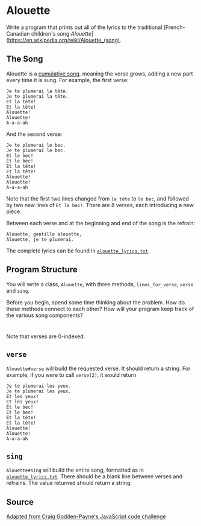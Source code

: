 # Alouette

Write a program that prints out all of the lyrics to the traditional [French-Canadian children's song _Alouette_](https://en.wikipedia.org/wiki/Alouette_(song).

## The Song

Alouette is a [cumulative song](https://en.wikipedia.org/wiki/Cumulative_song), meaning the verse grows, adding a new part every time it is sung. For example, the first verse:

```
Je te plumerai la tête.
Je te plumerai la tête.
Et la tête!
Et la tête!
Alouette!
Alouette!
A-a-a-ah
```

And the second verse:

```
Je te plumerai le bec.
Je te plumerai le bec.
Et le bec!
Et le bec!
Et la tête!
Et la tête!
Alouette!
Alouette!
A-a-a-ah
```

Note that the first two lines changed from `la tête` to `le bec`, and followed by two new lines of `Et le bec!`. There are 8 verses, each introducing a new piece.

Between each verse and at the beginning and end of the song is the refrain:

```
Alouette, gentille alouette,
Alouette, je te plumerai.
```

The complete lyrics can be found in [`alouette_lyrics.txt`](alouette_lyrics.txt).

## Program Structure

You will write a class, `Alouette`, with three methods, `lines_for_verse`, `verse` and `sing`.

Before you begin, spend some time thinking about the problem. How do these methods connect to each other? How will your program keep track of the various song components?

# #

Note that verses are 0-indexed.

## `verse`

`Alouette#verse` will build the requested verse. It should return a string. For example, if you were to call `verse(2)`, it would return

```
Je te plumerai les yeux.
Je te plumerai les yeux.
Et les yeux!
Et les yeux!
Et le bec!
Et le bec!
Et la tête!
Et la tête!
Alouette!
Alouette!
A-a-a-ah
```

## `sing`

`Alouette#sing` will build the entire song, formatted as in [`alouette_lyrics.txt`](alouette_lyrics.txt). There should be a blank line between verses and refrains. The value returned should return a string.

## Source

[Adapted from Craig Godden-Payne's JavaScript code challenge](http://craig.goddenpayne.co.uk/2015/12/12-days-of-christmas-code-kata.html)
